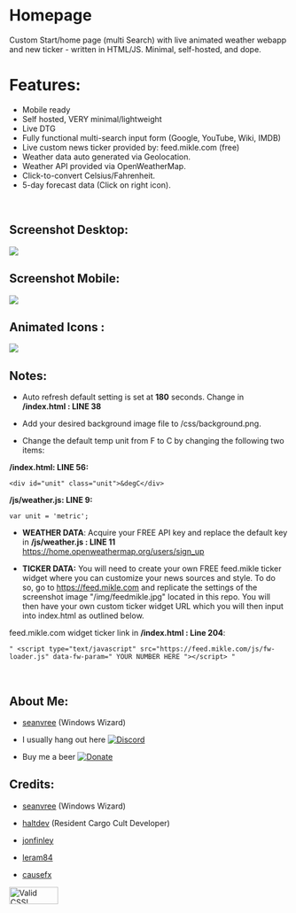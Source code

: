 # Homepage
Custom Start/home page (multi Search) with live animated weather webapp and new ticker -  written in HTML/JS. Minimal, self-hosted, and dope. 
<br>

# Features:
- Mobile ready
- Self hosted, VERY minimal/lightweight
- Live DTG
- Fully functional multi-search input form (Google, YouTube, Wiki, IMDB)
- Live custom news ticker provided by: feed.mikle.com (free)
- Weather data auto generated via Geolocation.
- Weather API provided via OpenWeatherMap.
- Click-to-convert Celsius/Fahrenheit.
- 5-day forecast data (Click on right icon).

<br>

 
## Screenshot Desktop:

 <img src="https://i.imgur.com/I4MiBPO.png">

## Screenshot Mobile:

<img src="https://i.imgur.com/67bFzjd.jpg">

## Animated Icons :

<img src="https://i.imgur.com/Nf8H56C.png[/img]">


## Notes:

- Auto refresh default setting is set at **180** seconds. Change in **/index.html : LINE 38**


- Add your desired background image file to /css/background.png.


- Change the default temp unit from F to C by changing the following two items:

**/index.html: LINE 56:**

```
<div id="unit" class="unit">&degC</div>
```

**/js/weather.js: LINE 9:**

```
var unit = 'metric';
```


- **WEATHER DATA**: Acquire your FREE API key and replace the default key in **/js/weather.js : LINE 11**
 https://home.openweathermap.org/users/sign_up
 
 
 
 - **TICKER DATA:** You will need to create your own FREE feed.mikle ticker widget where you can customize your news sources and style.  To do so, go to https://feed.mikle.com and replicate the settings of the screenshot image "/img/feedmikle.jpg" located in this repo. You will then have your own custom ticker widget URL which you will then input into index.html as outlined below. 
 
 feed.mikle.com widget ticker link in **/index.html : Line 204**:  
 ```
 " <script type="text/javascript" src="https://feed.mikle.com/js/fw-loader.js" data-fw-param=" YOUR NUMBER HERE "></script> "
 ```
 


<br>

## About Me:

- [seanvree](https://github.com/seanvree) (Windows Wizard)

- I usually hang out here [![Discord](https://img.shields.io/discord/102860784329052160.svg)](https://discord.gg/j2XGCtH)
- Buy me a beer [![Donate](https://img.shields.io/badge/Donate-PayPal-green.svg)](https://paypal.me/seanvree)


## Credits:

- [seanvree](https://github.com/seanvree) (Windows Wizard)

- [haltdev](https://github.com/haltdev) (Resident Cargo Cult Developer)

- [jonfinley](https://github.com/jonfinley)

- [leram84](https://github.com/leram84)

- [causefx](https://github.com/causefx)


<p>
    <a href="https://jigsaw.w3.org/css-validator/check/referer">
        <img style="border:0;width:88px;height:31px"
            src="https://jigsaw.w3.org/css-validator/images/vcss-blue"
            alt="Valid CSS!" />
    </a>
</p>



